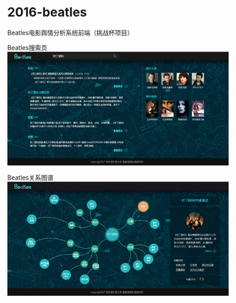 # 2016-beatles
Beatles电影舆情分析系统前端（挑战杯项目）

Beatles搜索页
![Image text](https://github.com/zpeento/images-lib/blob/master/beatles/index.png)

Beatles关系图谱
![Image text](https://github.com/zpeento/images-lib/blob/master/beatles/relation.png)
